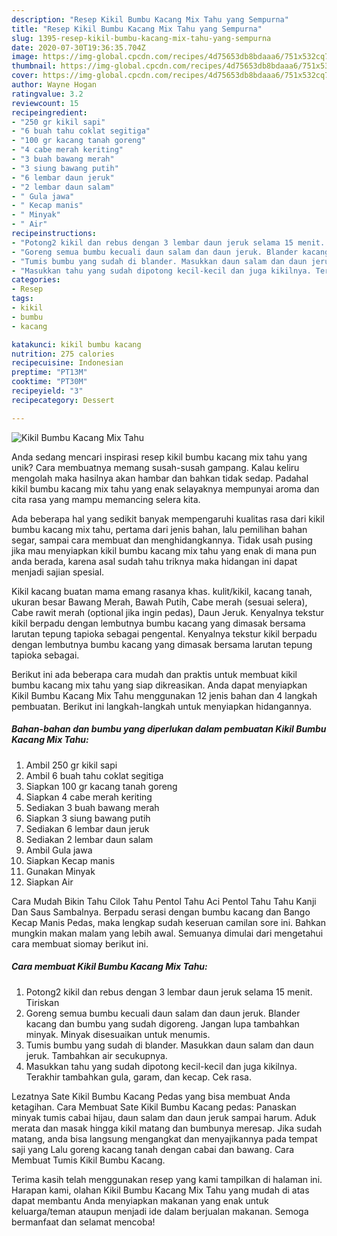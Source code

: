 ```yaml
---
description: "Resep Kikil Bumbu Kacang Mix Tahu yang Sempurna"
title: "Resep Kikil Bumbu Kacang Mix Tahu yang Sempurna"
slug: 1395-resep-kikil-bumbu-kacang-mix-tahu-yang-sempurna
date: 2020-07-30T19:36:35.704Z
image: https://img-global.cpcdn.com/recipes/4d75653db8bdaaa6/751x532cq70/kikil-bumbu-kacang-mix-tahu-foto-resep-utama.jpg
thumbnail: https://img-global.cpcdn.com/recipes/4d75653db8bdaaa6/751x532cq70/kikil-bumbu-kacang-mix-tahu-foto-resep-utama.jpg
cover: https://img-global.cpcdn.com/recipes/4d75653db8bdaaa6/751x532cq70/kikil-bumbu-kacang-mix-tahu-foto-resep-utama.jpg
author: Wayne Hogan
ratingvalue: 3.2
reviewcount: 15
recipeingredient:
- "250 gr kikil sapi"
- "6 buah tahu coklat segitiga"
- "100 gr kacang tanah goreng"
- "4 cabe merah keriting"
- "3 buah bawang merah"
- "3 siung bawang putih"
- "6 lembar daun jeruk"
- "2 lembar daun salam"
- " Gula jawa"
- " Kecap manis"
- " Minyak"
- " Air"
recipeinstructions:
- "Potong2 kikil dan rebus dengan 3 lembar daun jeruk selama 15 menit. Tiriskan"
- "Goreng semua bumbu kecuali daun salam dan daun jeruk. Blander kacang dan bumbu yang sudah digoreng. Jangan lupa tambahkan minyak. Minyak disesuaikan untuk menumis."
- "Tumis bumbu yang sudah di blander. Masukkan daun salam dan daun jeruk. Tambahkan air secukupnya."
- "Masukkan tahu yang sudah dipotong kecil-kecil dan juga kikilnya. Terakhir tambahkan gula, garam, dan kecap. Cek rasa."
categories:
- Resep
tags:
- kikil
- bumbu
- kacang

katakunci: kikil bumbu kacang 
nutrition: 275 calories
recipecuisine: Indonesian
preptime: "PT13M"
cooktime: "PT30M"
recipeyield: "3"
recipecategory: Dessert

---
```



![Kikil Bumbu Kacang Mix Tahu](https://img-global.cpcdn.com/recipes/4d75653db8bdaaa6/751x532cq70/kikil-bumbu-kacang-mix-tahu-foto-resep-utama.jpg)

Anda sedang mencari inspirasi resep kikil bumbu kacang mix tahu yang unik? Cara membuatnya memang susah-susah gampang. Kalau keliru mengolah maka hasilnya akan hambar dan bahkan tidak sedap. Padahal kikil bumbu kacang mix tahu yang enak selayaknya mempunyai aroma dan cita rasa yang mampu memancing selera kita.

Ada beberapa hal yang sedikit banyak mempengaruhi kualitas rasa dari kikil bumbu kacang mix tahu, pertama dari jenis bahan, lalu pemilihan bahan segar, sampai cara membuat dan menghidangkannya. Tidak usah pusing jika mau menyiapkan kikil bumbu kacang mix tahu yang enak di mana pun anda berada, karena asal sudah tahu triknya maka hidangan ini dapat menjadi sajian spesial.

Kikil kacang buatan mama emang rasanya khas. kulit/kikil, kacang tanah, ukuran besar Bawang Merah, Bawah Putih, Cabe merah (sesuai selera), Cabe rawit merah (optional jika ingin pedas), Daun Jeruk. Kenyalnya tekstur kikil berpadu dengan lembutnya bumbu kacang yang dimasak bersama larutan tepung tapioka sebagai pengental. Kenyalnya tekstur kikil berpadu dengan lembutnya bumbu kacang yang dimasak bersama larutan tepung tapioka sebagai.


Berikut ini ada beberapa cara mudah dan praktis untuk membuat kikil bumbu kacang mix tahu yang siap dikreasikan. Anda dapat menyiapkan Kikil Bumbu Kacang Mix Tahu menggunakan 12 jenis bahan dan 4 langkah pembuatan. Berikut ini langkah-langkah untuk menyiapkan hidangannya.

<!--inarticleads1-->

##### Bahan-bahan dan bumbu yang diperlukan dalam pembuatan Kikil Bumbu Kacang Mix Tahu:

1. Ambil 250 gr kikil sapi
1. Ambil 6 buah tahu coklat segitiga
1. Siapkan 100 gr kacang tanah goreng
1. Siapkan 4 cabe merah keriting
1. Sediakan 3 buah bawang merah
1. Siapkan 3 siung bawang putih
1. Sediakan 6 lembar daun jeruk
1. Sediakan 2 lembar daun salam
1. Ambil  Gula jawa
1. Siapkan  Kecap manis
1. Gunakan  Minyak
1. Siapkan  Air


Cara Mudah Bikin Tahu Cilok Tahu Pentol Tahu Aci Pentol Tahu Tahu Kanji Dan Saus Sambalnya. Berpadu serasi dengan bumbu kacang dan Bango Kecap Manis Pedas, maka lengkap sudah keseruan camilan sore ini. Bahkan mungkin makan malam yang lebih awal. Semuanya dimulai dari mengetahui cara membuat siomay berikut ini. 

<!--inarticleads2-->

##### Cara membuat Kikil Bumbu Kacang Mix Tahu:

1. Potong2 kikil dan rebus dengan 3 lembar daun jeruk selama 15 menit. Tiriskan
1. Goreng semua bumbu kecuali daun salam dan daun jeruk. Blander kacang dan bumbu yang sudah digoreng. Jangan lupa tambahkan minyak. Minyak disesuaikan untuk menumis.
1. Tumis bumbu yang sudah di blander. Masukkan daun salam dan daun jeruk. Tambahkan air secukupnya.
1. Masukkan tahu yang sudah dipotong kecil-kecil dan juga kikilnya. Terakhir tambahkan gula, garam, dan kecap. Cek rasa.


Lezatnya Sate Kikil Bumbu Kacang Pedas yang bisa membuat Anda ketagihan. Cara Membuat Sate Kikil Bumbu Kacang pedas: Panaskan minyak tumis cabai hijau, daun salam dan daun jeruk sampai harum. Aduk merata dan masak hingga kikil matang dan bumbunya meresap. Jika sudah matang, anda bisa langsung mengangkat dan menyajikannya pada tempat saji yang Lalu goreng kacang tanah dengan cabai dan bawang. Cara Membuat Tumis Kikil Bumbu Kacang. 

Terima kasih telah menggunakan resep yang kami tampilkan di halaman ini. Harapan kami, olahan Kikil Bumbu Kacang Mix Tahu yang mudah di atas dapat membantu Anda menyiapkan makanan yang enak untuk keluarga/teman ataupun menjadi ide dalam berjualan makanan. Semoga bermanfaat dan selamat mencoba!
